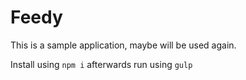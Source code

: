 # Feedy

This is a sample application, maybe will be used again.

Install using `npm i` afterwards run using `gulp`
